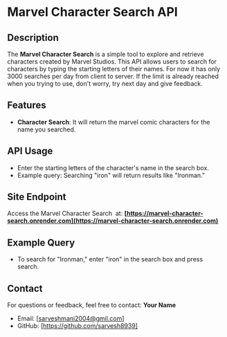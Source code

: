 # Marvel Character Search API

## Description

The **Marvel Character Search** is a simple tool to explore and retrieve characters created by Marvel Studios. This API allows users to search for characters by typing the starting letters of their names. For now it has only 3000 searches per day from client to server. If the limit is already reached when you trying to use, don't worry, try next day and give feedback.

## Features

- **Character Search**: It will return the marvel comic characters for the name you searched.

## API Usage

- Enter the starting letters of the character's name in the search box.
- Example query: Searching "iron" will return results like "Ironman."

## Site Endpoint

Access the Marvel Character Search  at: **[https://marvel-character-search.onrender.com](https://marvel-character-search.onrender.com)**

## Example Query

- To search for "Ironman," enter "iron" in the search box and press search.

## Contact

For questions or feedback, feel free to contact:
**Your Name**

- Email: [sarveshmani2004@gmil.com]
- GitHub: [https://github.com/sarvesh8939]

